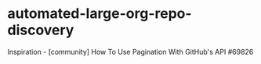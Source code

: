 # automated-large-org-repo-discovery
Inspiration - [community] How To Use Pagination With GitHub's API #69826
